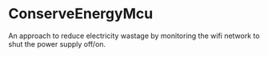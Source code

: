 # ConserveEnergyMcu
An approach to reduce electricity wastage by monitoring the wifi network to shut the power supply off/on.
